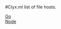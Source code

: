 #Clyx.ml list of file hosts.



[Go](https://github.com/4xk/clyx-ml/tree/go)  
[Node](https://github.com/4xk/clyx-ml/tree/node)
